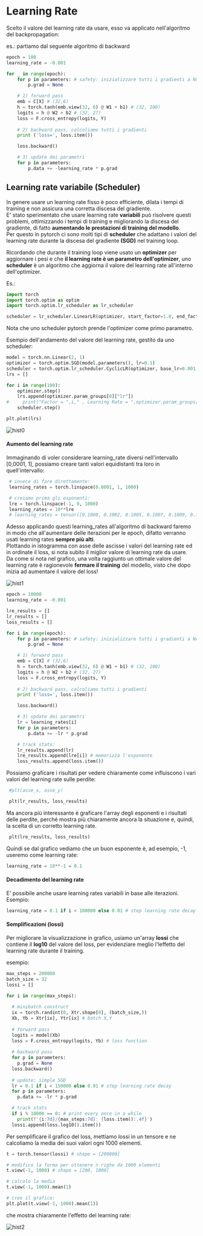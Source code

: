 # Learning Rate

Scelto il valore del learning rate da usare, esso va applicato nell'algoritmo del backpropagation:

es.: partiamo dal seguente algoritmo di backward
```py
epoch = 100
learning_rate = -0.001

for _ in range(epoch):
    for p in parameters: # safety: inizializzare tutti i gradienti a None 0 a zero.
        p.grad = None

    # 1) forward pass
    emb = C[X] # (32,6)
    h = torch.tanh(emb.view(32, 6) @ W1 + b1) # (32, 100)
    logits = h @ W2 + b2 # (32, 27)
    loss = F.cross_entropy(logits, Y)
    
    # 2) backward pass, calcoliamo tutti i gradienti
    print ('loss=', loss.item())

    loss.backward()

    # 3) update dei parametri
    for p in parameters:
        p.data += -learning_rate * p.grad

```

## Learning rate variabile (Scheduler)

In genere usare un learning rate fisso è poco efficiente, dilata i tempi di training e non assicura una corretta discesa del gradiente.  
E' stato sperimentato che usare learning rate **variabili** può risolvere questi problemi, ottimizzando i tempi di training e migliorando la discesa del gradiente, di fatto **aumentando le prestazioni di training del modello**.   
Per questo in pytorch ci sono molti tipi di **scheduler** che adattano i valori del learning rate durante la discesa del gradiente **(SGD)** nel training loop.  

Ricordando che durante il training loop viene usato un **optimizer** per aggiornare i pesi e che **il learning rate è un parametro dell'optimizer**,
uno **scheduler** è un algoritmo che aggiorna il valore del learning rate all'interno dell'optimizer.  

Es.: 
```py
import torch
import torch.optim as optim
import torch.optim.lr_scheduler as lr_scheduler

scheduler = lr_scheduler.LinearLR(optimizer, start_factor=1.0, end_factor=0.3, total_iters=10)
```
Nota che uno scheduler pytorch prende l'optimizer come primo parametro.

Esempio dell'andamento del valore del learning rate, gestito da uno scheduler:

```py
model = torch.nn.Linear(2, 1)
optimizer = torch.optim.SGD(model.parameters(), lr=0.1)
scheduler = torch.optim.lr_scheduler.CyclicLR(optimizer, base_lr=0.001, max_lr=0.1,step_size_up=5,mode="triangular2")
lrs = []

for i in range(100):
    optimizer.step()
    lrs.append(optimizer.param_groups[0]["lr"])
#     print("Factor = ",i," , Learning Rate = ",optimizer.param_groups[0]["lr"])
    scheduler.step()

plt.plot(lrs)
```

![hist0](../../images/scheduler0.png) 


#### Aumento del learning rate

Immaginando di voler considerare learning_rate diversi nell'intervallo [0,0001, 1], possiamo creare tanti valori equidistanti tra loro 
in quell'intervallo:

```py
 # invece di fare direttamente:
 learning_rates = torch.linspace(0.0001, 1, 1000)

 # creiamo prima gli esponenti:
 lre = torch.linspace(-1, 0, 1000)
 learning_rates = 10**lre
 # learning_rates = tensor([0.1000, 0.1002, 0.1005, 0.1007, 0.1009, 0.1012, 0.1014, 0.1016, ..., 1.0000])

```
Adesso applicando questi learning_rates all'algoritmo di backward faremo in modo che all'aumentare delle iterazioni per le epoch,
difatto verranno usati learning rates **sempre più alti**.  
Plottando in istogramma con asse delle ascisse i valori del learning rate ed in ordinate il loss, si nota subito il miglior valore di learning rate da usare.  
Da come si nota nel grafico, una volta raggiunto un ottimale valore del learning rate è ragionevole **fermare il training** del modello, visto che dopo inizia ad aumentare il valore del loss!

![hist1](../../images/lr4.png) 

```py
epoch = 10000
learning_rate = -0.001

lre_results = []
lr_results = []
loss_results = []

for i in range(epoch):
    for p in parameters: # safety: inizializzare tutti i gradienti a None 0 a zero.
        p.grad = None

    # 1) forward pass
    emb = C[X] # (32,6)
    h = torch.tanh(emb.view(32, 6) @ W1 + b1) # (32, 100)
    logits = h @ W2 + b2 # (32, 27)
    loss = F.cross_entropy(logits, Y)
    
    # 2) backward pass, calcoliamo tutti i gradienti
    print ('loss=', loss.item())

    loss.backward()

    # 3) update dei parametri
    lr = learning_rates[i]
    for p in parameters:
        p.data += -lr * p.grad

    # track stats:
    lr_results.append(lr)
    lre_results.append(lre[i]) # memorizza l'esponente
    loss_results.append(loss.item())

```

Possiamo graficare i risultati per vedere chiaramente come influiscono i vari valori del learning rate
sulle perdite:
```py
 #plt(asse_x, asse_y)

 plt(lr_results, loss_results)

```

Ma ancora più interessante è graficare l'array degli esponenti e i risultati delle perdite,
perché mostra più chiaramente ancora la situazione e, quindi, la scelta di un corretto learning rate.
```py
 plt(lre_results, loss_results)

```

Quindi se dal grafico vediamo che un buon esponente è, ad esempio, -1, useremo come learning rate:  
```py
learning_rate = 10**-1 = 0.1
```

#### Decadimento del learning rate
E' possibile anche usare learning rates variabili in base alle iterazioni.  
Esempio:
```py
learning_rate = 0.1 if i < 100000 else 0.01 # step learning rate decay
```

#### Semplificazioni (lossi)
Per migliorare la visualizzazione in grafico, usiamo un'array **lossi** che contiene il **log10** del valore del loss, per evidenziare meglio l'leffetto del learning rate
durante il training.     

esempio:  

```py
max_steps = 200000
batch_size = 32
lossi = []

for i in range(max_steps):
  
  # minibatch construct
  ix = torch.randint(0, Xtr.shape[0], (batch_size,))
  Xb, Yb = Xtr[ix], Ytr[ix] # batch X,Y
  
  # forward pass
  logits = model(Xb)
  loss = F.cross_entropy(logits, Yb) # loss function
  
  # backward pass
  for p in parameters:
    p.grad = None
  loss.backward()
  
  # update: simple SGD
  lr = 0.1 if i < 150000 else 0.01 # step learning rate decay
  for p in parameters:
    p.data += -lr * p.grad

  # track stats
  if i % 10000 == 0: # print every once in a while
    print(f'{i:7d}/{max_steps:7d}: {loss.item():.4f}')
  lossi.append(loss.log10().item())

```  
Per semplificare il grafico del loss, mettiamo lossi in un tensore e ne calcoliamo la media dei suoi valori ogni 1000 elementi.  

```py
t = torch.tensor(lossi) # shape = [200000]

# modifico la forma per ottenere n righe da 1000 elementi
t.view(-1, 1000) # shape = [200, 1000] 

# calcolo la media
t.view(-1, 1000).mean(1)

# creo il grafico:
plt.plot(t.view(-1, 1000).mean(1))
```

che mostra chiaramente l'effetto del learning rate:

![hist2](../../images/lr_decay.png) 
